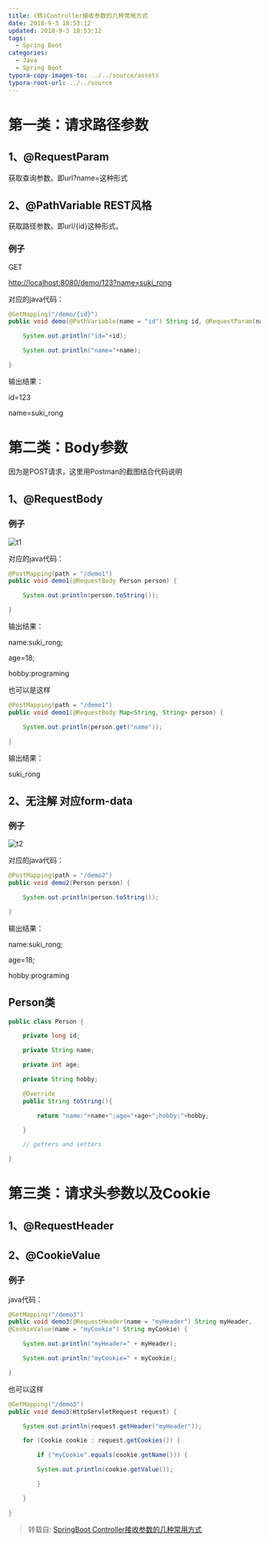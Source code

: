 ```yaml
---
title: (转)Controller接收参数的几种常用方式
date: 2018-9-3 18:53:12
updated: 2018-9-3 18:53:12
tags:
  - Spring Boot
categories:
  - Java
  - Spring Boot
typora-copy-images-to: ../../source/assets
typora-root-url: ../../source
---
```


# 第一类：请求路径参数

## 1、@RequestParam

获取查询参数。即url?name=这种形式

## 2、@PathVariable REST风格

获取路径参数。即url/{id}这种形式。

<!-- more -->

### 例子

GET

<http://localhost:8080/demo/123?name=suki_rong>

对应的java代码：

```java
@GetMapping("/demo/{id}")
public void demo(@PathVariable(name = "id") String id, @RequestParam(name = "name") String name) { 

	System.out.println("id="+id);

	System.out.println("name="+name);

}
```

输出结果：

id=123

name=suki_rong

# 第二类：Body参数

因为是POST请求，这里用Postman的截图结合代码说明

## 1、@RequestBody

### 例子

![t1](/assets/t1.png)

对应的java代码：

```java
@PostMapping(path = "/demo1") 
public void demo1(@RequestBody Person person) { 

	System.out.println(person.toString());

}
```

输出结果：

name:suki_rong;

age=18;

hobby:programing

也可以是这样

```java
@PostMapping(path = "/demo1") 
public void demo1(@RequestBody Map<String, String> person) { 

	System.out.println(person.get("name"));

}
```

输出结果：

suki_rong

## 2、无注解 对应form-data

### 例子

![t2](/assets/t2.png)

对应的java代码：

```java
@PostMapping(path = "/demo2") 
public void demo2(Person person) { 

	System.out.println(person.toString());

}
```



输出结果：

name:suki_rong;

age=18;

hobby:programing

## Person类

```java
public class Person { 

    private long id; 

    private String name; 

    private int age; 

    private String hobby; 

    @Override
    public String toString(){ 

        return "name:"+name+";age="+age+";hobby:"+hobby; 

    }

	// getters and setters

}
```



# 第三类：请求头参数以及Cookie

## 1、@RequestHeader

## 2、@CookieValue

### 例子

java代码：

```java
@GetMapping("/demo3")
public void demo3(@RequestHeader(name = "myHeader") String myHeader, 
@CookieValue(name = "myCookie") String myCookie) { 

	System.out.println("myHeader=" + myHeader); 

	System.out.println("myCookie=" + myCookie); 

}
```

也可以这样

```java
@GetMapping("/demo3")
public void demo3(HttpServletRequest request) { 

    System.out.println(request.getHeader("myHeader"));

    for (Cookie cookie : request.getCookies()) { 

        if ("myCookie".equals(cookie.getName())) { 

        System.out.println(cookie.getValue());

        }

    }

}
```

> 转载自: [SpringBoot Controller接收参数的几种常用方式](<https://blog.csdn.net/suki_rong/article/details/80445880>)